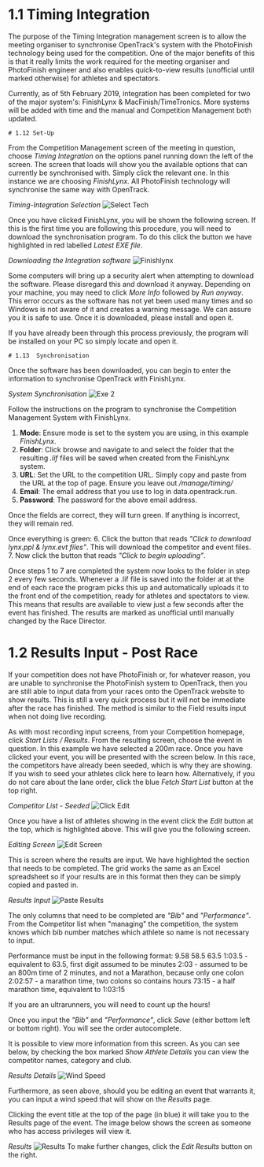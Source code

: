 <!-- TITLE: Training Manual - Results Recording - Track Events -->

# 1.1 Timing Integration
The purpose of the Timing Integration management screen is to allow the meeting organiser to synchronise OpenTrack's system with the PhotoFinish technology being used for the competition. One of the major benefits of this is that it really limits the work required for the meeting organiser and PhotoFinish engineer and also enables quick-to-view results (unofficial until marked otherwise) for athletes and spectators.

Currently, as of 5th February 2019, integration has been completed for two of the major system's: FinishLynx & MacFinish/TimeTronics. More systems will be added with time and the manual and Competition Management both updated. 

	# 1.12 Set-Up
From the Competition Management screen of the meeting in question, choose *Timing Integration* on the options panel running down the left of the screen. The screen that loads will show you the available options that can currently be synchronised with. Simply click the relevant one. In this instance we are choosing *FinishLynx.* All PhotoFinish technology will synchronise the same way with OpenTrack.

*Timing-Integration Selection*
![Select Tech](/uploads/timing-integration/select-tech.png "Select Tech")

Once you have clicked FinishLynx, you will be shown the following screen. If this is the first time you are following this procedure, you will need to download the synchronisation program. To do this click the button we have highlighted in red labelled *Latest EXE file*. 

*Downloading the Integration software*
![Finishlynx](/uploads/timing-integration/finishlynx.png "Finishlynx")

Some computers will bring up a security alert when attempting to download the software. Please disregard this and download it anyway. Depending on your machine, you may need to click *More Info* followed by *Run anyway*. This error occurs as the software has not yet been used many times and so Windows is not aware of it and creates a warning message. We can assure you it is safe to use. Once it is downloaded, please install and open it.

If you have already been through this process previously, the program will be installed on your PC so simply locate and open it. 

	# 1.13  Synchronisation
Once the software has been downloaded, you can begin to enter the information to synchronise OpenTrack with FinishLynx. 

*System Synchronisation*
![Exe 2](/uploads/timing-integration/exe-2.png "Exe 2")

Follow the instructions on the program to synchronise the Competition Management System with FinishLynx. 

1. **Mode**: Ensure mode is set to the system you are using, in this example *FinishLynx*. 
2. **Folder**: Click browse and navigate to and select the folder that the resulting *.lif* files will be saved when created from the FinishLynx system.
3. **URL**: Set the URL to the competition URL. Simply copy and paste from the URL at the top of page. Ensure you leave out */manage/timing/*
4. **Email**: The email address that you use to log in data.opentrack.run. 
5. **Password**: The password for the above email address.

Once the fields are correct, they will turn green. If anything is incorrect, they will remain red. 

Once everything is green:
6. Click the button that reads *"Click to download lynx.ppl & lynx.evt files"*. This will download the competitor and event files. 
7. Now click the button that reads *"Click to begin uploading"*. 

Once steps 1 to 7 are completed the system now looks to the folder in step 2 every few seconds. Whenever a .lif file is saved into the folder at at the end of each race the program picks this up and automatically uploads it to the front end of the competition, ready for athletes and spectators to view. This means that results are available to view just a few seconds after the event has finished. The results are marked as unofficial until manually changed by the Race Director.

# 1.2 Results Input - Post Race
If your competition does not have PhotoFinish or, for whatever reason, you are unable to synchronise the PhotoFinish system to OpenTrack, then you are still able to input data from your races onto the OpenTrack website to show results. This is still a very quick process but it will not be immediate after the race has finished. The method is similar to the Field results input when not doing live recording. 

As with most recording input screens, from your Competition homepage, click *Start Lists / Results*. From the resulting screen, choose the event in question. In this example we have selected a 200m race. Once you have clicked your event, you will be presented with the screen below. In this race, the competitors have already been seeded, which is why they are showing. If you wish to seed your athletes click here to learn how. Alternatively, if you do not care about the lane order, click the blue *Fetch Start List* button at the top right. 

*Competitor List - Seeded*
![Click Edit](/uploads/track-results/click-edit.png "Click Edit")

Once you have a list of athletes showing in the event click the *Edit* button at the top, which is highlighted above. This will give you the following screen. 

*Editing Screen*
![Edit Screen](/uploads/track-results/edit-screen.png "Edit Screen")

This is screen where the results are input. We have highlighted the section that needs to be completed. The grid works the same as an Excel spreadsheet so if your results are in this format then they can be simply copied and pasted in. 

*Results Input*
![Paste Results](/uploads/track-results/paste-results.png "Paste Results")

The only columns that need to be completed are *"Bib"* and *"Performance"*. From the Competitor list when "managing" the competition, the system knows which bib number matches which athlete so name is not necessary to input. 

Performance must be input in the following format:
9.58
58.5
63.5
1:03.5 - equivalent to 63.5, first digit assumed to be minutes
2:03 - assumed to be an 800m time of 2 minutes, and not a Marathon, because only one colon
2:02:57 - a marathon time, two colons so contains hours
73:15 - a half marathon time, equivalent to 1:03:15

If you are an ultrarunners, you will need to count up the hours!

Once you input the *"Bib"* and *"Performance"*, click *Save* (either bottom left or bottom right). You will see the order autocomplete.

It is possible to view more information from this screen. As you can see below, by checking the box marked *Show Athlete Details* you can view the competitor names, category and club. 

*Results Details*
![Wind Speed](/uploads/track-results/wind-speed.png "Wind Speed")

Furthermore, as seen above, should you be editing an event that warrants it, you can input a wind speed that will show on the *Results* page. 

Clicking the event title at the top of the page (in blue) it will take you to the Results page of the event. The image below shows the screen as someone who has access privileges will view it. 

*Results*
![Results](/uploads/track-results/results.png "Results")
 To make further changes, click the *Edit Results* button on the right. 
